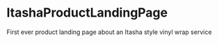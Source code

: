 # ItashaProductLandingPage
 First ever product landing page about an Itasha style vinyl wrap service
